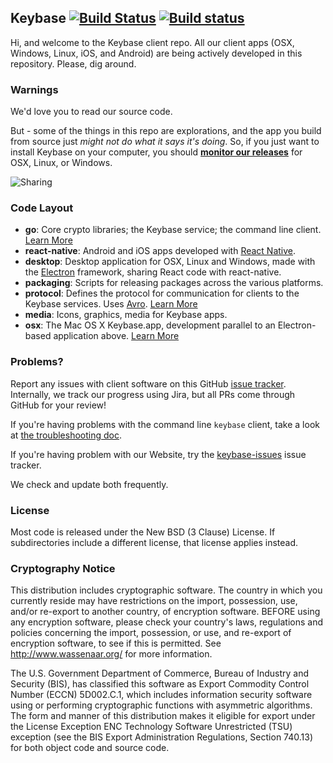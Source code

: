 ## Keybase [![Build Status](https://travis-ci.org/keybase/client.svg?branch=master)](https://travis-ci.org/keybase/client) [![Build status](https://ci.appveyor.com/api/projects/status/90mxorxtj6vixnum/branch/master?svg=true)](https://ci.appveyor.com/project/keybase/client-x5qrt/branch/master)

Hi, and welcome to the Keybase client repo.  All our client apps (OSX, Windows, Linux, iOS, and Android) are being actively developed in this repository. Please, dig around.

### Warnings

We'd love you to read our source code.

But - some of the things in this repo are explorations, and the app you build from source just *might not do what it says it's doing*. So, if you just want to install Keybase on your computer, you should **[monitor our releases](https://keybase.io/download)** for OSX, Linux, or Windows.

![Sharing](https://keybase.io/images/github/repo_share.png?)


### Code Layout

* **go**: Core crypto libraries; the Keybase service; the command line client. [Learn More](go/README.md)
* **react-native**: Android and iOS apps developed with [React Native](https://facebook.github.io/react-native/).
* **desktop**: Desktop application for OSX, Linux and Windows, made with the [Electron](https://github.com/atom/electron) framework, sharing React code with react-native.
* **packaging**: Scripts for releasing packages across the various platforms.
* **protocol**: Defines the protocol for communication for clients to the Keybase services. Uses [Avro](http://avro.apache.org/docs/1.7.7/). [Learn More](protocol/README.md)
* **media**: Icons, graphics, media for Keybase apps.
* **osx**: The Mac OS X Keybase.app, development parallel to an Electron-based application above. [Learn More](osx/README.md)


### Problems?

Report any issues with client software on this GitHub [issue tracker](https://github.com/keybase/client/issues).
Internally, we track our progress using Jira, but all PRs come through GitHub for your review!

If you're having problems with the command line `keybase` client, take a
look at [the troubleshooting doc](go/doc/troubleshooting.md).

If you're having problem with our Website, try the
[keybase-issues](https://github.com/keybase/keybase-issues) issue tracker.

We check and update both frequently.

### License

Most code is released under the New BSD (3 Clause) License.  If subdirectories include
a different license, that license applies instead.

### Cryptography Notice

This distribution includes cryptographic software. The country in which you currently reside may have restrictions on the import, possession, use, and/or re-export to another country, of encryption software. BEFORE using any encryption software, please check your country's laws, regulations and policies concerning the import, possession, or use, and re-export of encryption software, to see if this is permitted. See http://www.wassenaar.org/ for more information.

The U.S. Government Department of Commerce, Bureau of Industry and Security (BIS), has classified this software as Export Commodity Control Number (ECCN) 5D002.C.1, which includes information security software using or performing cryptographic functions with asymmetric algorithms. The form and manner of this distribution makes it eligible for export under the License Exception ENC Technology Software Unrestricted (TSU) exception (see the BIS Export Administration Regulations, Section 740.13) for both object code and source code.













